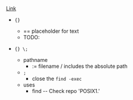 [Link](https://tldp.org/LDP/abs/html/special-chars.html)

- `{}`
    - == placeholder for text
    - TODO:

- `{} \;`
    - pathname
        - := filename / includes the absolute path
    - `;`
        - close the `find -exec`
    - uses
        - find -- Check repo 'POSIX1.'